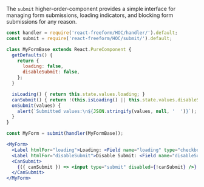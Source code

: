 The `submit` higher-order-component provides a simple interface for managing
form submissions, loading indicators, and blocking form submissions for any reason.

```jsx
const handler = require('react-freeform/HOC/handler/').default;
const submit = require('react-freeform/HOC/submit/').default;

class MyFormBase extends React.PureComponent {
  getDefaults() {
    return {
      loading: false,
      disableSubmit: false,
    };
  }

  isLoading() { return this.state.values.loading; }
  canSubmit() { return !(this.isLoading() || this.state.values.disableSubmit); }
  onSubmit(values) {
    alert(`Submitted values:\n${JSON.stringify(values, null, '  ')}`);
  }
}

const MyForm = submit(handler(MyFormBase));

<MyForm>
  <Label htmlFor="loading">Loading: <Field name="loading" type="checkbox" /></Label>
  <Label htmlFor="disableSubmit">Disable Submit: <Field name="disableSubmit" type="checkbox" /></Label>
  <CanSubmit>
    {({ canSubmit }) => <input type="submit" disabled={!canSubmit} />}
  </CanSubmit>
</MyForm>
```
